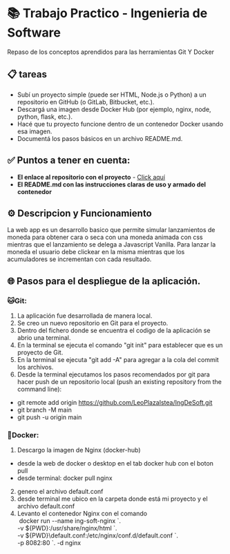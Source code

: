 # 📚 Trabajo Practico - Ingenieria de Software
Repaso de los conceptos aprendidos para las herramientas Git Y Docker

## 📋 tareas
- Subí un proyecto simple (puede ser HTML, Node.js o Python) a un repositorio en GitHub (o GitLab, Bitbucket, etc.). 
- Descargá una imagen desde Docker Hub (por ejemplo, nginx, node, python, flask, etc.).
- Hacé que tu proyecto funcione dentro de un contenedor Docker usando esa imagen.
- Documentá los pasos básicos en un archivo README.md.

## ✅ Puntos a tener en cuenta: 

- **El enlace al repositorio con el proyecto** - [Click aquí](https://github.com/LeoPlazaIstea/IngDeSoft)
- **El README.md con las instrucciones claras de uso y armado del contenedor** 

## ⚙️ Descripcion y Funcionamiento
La web app es un desarrollo basico que permite simular lanzamientos de moneda para obtener cara o seca con una moneda animada con css mientras que el lanzamiento se delega a Javascript Vanilla.
Para lanzar la moneda el usuario debe clickear en la misma mientras que los acumuladores se incrementan con cada resultado.


## 🌐 Pasos para el despliegue de la aplicación.

### 🐱Git:
1. La aplicación fue desarrollada de manera local. 
2. Se creo un nuevo repositorio en Git para el proyecto.
3. Dentro del fichero donde se encuentra el codigo de la aplicación se abrio una terminal.
4. En la terminal se ejecuta el comando "git init" para establecer que es un proyecto de Git.
5. En la terminal se ejecuta "git add -A" para agregar a la cola del commit los archivos.
6. Desde la terminal ejecutamos los pasos recomendados por git para hacer push de un repositorio local (push an existing repository from the command line):
- git remote add origin https://github.com/LeoPlazaIstea/IngDeSoft.git
- git branch -M main
- git push -u origin main

### 🐋Docker:
1. Descargo la imagen de Nginx (docker-hub)
- desde la web de docker o desktop en el tab docker hub con el boton pull
- desde terminal: docker pull nginx
2. genero el archivo default.conf
3. desde terminal me ubico en la carpeta donde está mi proyecto y el archivo default.conf
4. Levanto el contenedor Nginx con el comando  
&nbsp;docker run --name ing-soft-nginx \`.  
-v \${PWD}:/usr/share/nginx/html \`.  
-v \${PWD}\default.conf:/etc/nginx/conf.d/default.conf \`.  
-p 8082:80 \`. 
-d nginx  
